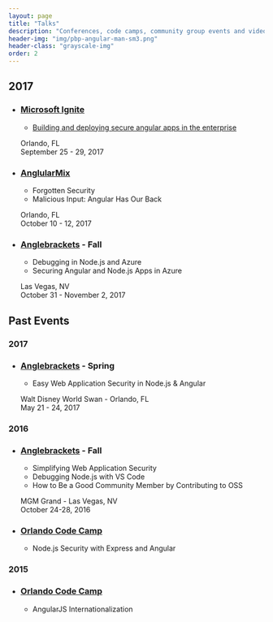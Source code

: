 ```yaml
---
layout: page
title: "Talks"
description: "Conferences, code camps, community group events and videos that I've talked and presented something in."
header-img: "img/pbp-angular-man-sm3.png"
header-class: "grayscale-img"
order: 2
---
```


## 2017
- ### [Microsoft Ignite](https://www.microsoft.com/en-us/ignite)
    - [Building and deploying secure angular apps in the enterprise](https://myignite.microsoft.com/sessions/55304)
    <p>Orlando, FL<br>September 25 - 29, 2017</p>
- ### [AnglularMix](https://www.angularmix.com/#!/speakers/Brian%20Clark)
    - Forgotten Security
    - Malicious Input: Angular Has Our Back
    <p>Orlando, FL<br>
    October 10 - 12, 2017</p>
- ### [Anglebrackets](https://anglebrackets.org/#!/speakers/Brian%20Clark) - Fall
    - Debugging in Node.js and Azure
    - Securing Angular and Node.js Apps in Azure
    <p>Las Vegas, NV<br>
    October 31 - November 2, 2017</p>

## Past Events
### 2017
- ### [Anglebrackets](https://anglebrackets.org/) - Spring
    - Easy Web Application Security in Node.js & Angular
    <p>Walt Disney World Swan - Orlando, FL<br>
    May 21 - 24, 2017</p>

### 2016

- ### [Anglebrackets](https://anglebrackets.org/) - Fall
    - Simplifying Web Application Security
    - Debugging Node.js with VS Code
    - How to Be a Good Community Member by Contributing to OSS
    <p>MGM Grand - Las Vegas, NV<br>
    October 24-28, 2016</p>

- ### [Orlando Code Camp](http://orlandocodecamp.com/)
    - Node.js Security with Express and Angular

### 2015

- ### [Orlando Code Camp](http://orlandocodecamp.com/)
    - AngularJS Internationalization
